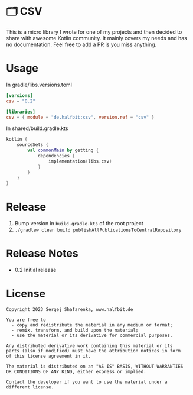 # 🗂 CSV ️

This is a micro library I wrote for one of my projects and then decided to share with awesome Kotlin community. It mainly covers my needs and has no documentation. Feel free to add a PR is you miss anything.

# Usage

In gradle/libs.versions.toml
```toml
[versions]
csv = "0.2"

[libraries]
csv = { module = "de.halfbit:csv", version.ref = "csv" }
```

In shared/build.gradle.kts
```kotlin
kotlin {
    sourceSets {
        val commonMain by getting {
            dependencies {
                implementation(libs.csv)
            }
        }
    }
}
```

# Release

1. Bump version in `build.gradle.kts` of the root project
2. `./gradlew clean build publishAllPublicationsToCentralRepository`

# Release Notes

- 0.2 Initial release

# License
```
Copyright 2023 Sergej Shafarenka, www.halfbit.de

You are free to
  - copy and redistribute the material in any medium or format;
  - remix, transform, and build upon the material;
  - use the material or its derivative for commercial purposes.

Any distributed derivative work containing this material or its 
parts (also if modified) must have the attribution notices in form 
of this license agreement in it.   

The material is distributed on an "AS IS" BASIS, WITHOUT WARRANTIES 
OR CONDITIONS OF ANY KIND, either express or implied.

Contact the developer if you want to use the material under a 
different license.
```
